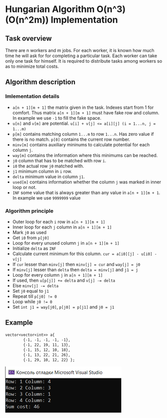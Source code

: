 # Hungarian Algorithm O(n^3)(O(n^2m)) Implementation
## Task overview
There are n workers and m jobs. For each worker, it is known how much time he will ask for for completing a particular task. Each worker can take only one task for himself. It is required to distribute tasks among workers so as to minimize total costs.
## Algorithm description
### Imlementation details
- `a[n + 1][m + 1]` the matrix given in the task. Indexes start from 1 for comfort. Thus matrix `a[n + 1][m + 1]` must have fake row and column. In example we use `-1` to fill the fake space.
- `u[n]` and `v[m]` are potential. `u[i] + v[j] <= a[i][j] (i = 1...n, j = 1...m)`
- `p[m]` contains matching column `1...m` to row `1...n`. Has zero value if there is no match. `p[0]` contains the current row number.
- `minv[m]` contains auxiliary mininums to calculate potential for each column `j`.
- `way[m]` contains the information where this minimums can be reached.
- `j0` column that has to be matched with row `i`.
- `i0` the actual row `j0` matched with.
- `j1` minimum column in `i` row.
- `delta` minimum value in column `j1`.
- `used[m]` contains information whether the column `j` was marked in inner loop or not.
- `INF` some value that is always greater than any value in `a[n + 1][m + 1`. In example we use `9999999` value
### Algorithm principle
- Outer loop for each `i` row in `a[n + 1][m + 1]`
- Inner loop for each `j` column in `a[n + 1][m + 1]`
- Mark `j0` as used
- Get `i0` from `p[j0]`
- Loop for every unused column `j` in `a[n + 1][m + 1]`
- Initialize `delta` as `INF`
- Calculate current minimum for this column. `cur = a[i0][j] - u[i0] - v[j]`
- If `cur` lesser than `minv[j]` then `minv[j] = cur` and `way[j] = j0`
- If `minv[j]` lesser than `delta` then `delta = minv[j]` and `j1 = j`
- Loop for every column `j` in `a[n + 1][m + 1]`
- If used, then `u[p[j]] += delta` and `v[j] -= delta`
- Else `minv[j] -= delta`
- Set `j0` equal to `j1`
- Repeat till `p[j0] != 0`
- Loop while `j0 != 0`
- Set `int j1 = way[j0]`, `p[j0] = p[j1]` and  `j0 = j1`
## Example
``````
vector<vector<int>> a{
		{-1, -1, -1, -1, -1},
		{-1, 22, 19, 11, 13},
		{-1, 15, 12, 10, 18},
		{-1, 13, 22, 21, 26},
		{-1, 29, 10, 12, 22} };
``````
![Solution](algorithm_example.png "Solution")
